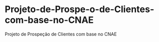 # Projeto-de-Prospe-o-de-Clientes-com-base-no-CNAE
Projeto de Prospeção de Clientes com base no CNAE
